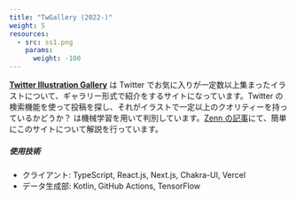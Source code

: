 ```yaml
---
title: "TwGallery (2022-)"
weight: 5
resources:
  - src: ss1.png
    params:
      weight: -100
---
```


**[Twitter Illustration Gallery](https://tw-gallery.vercel.app/)** は Twitter でお気に入りが一定数以上集まったイラストについて、ギャラリー形式で紹介をするサイトになっています。Twitter の検索機能を使って投稿を探し、それがイラストで一定以上のクオリティーを持っているかどうか？ は機械学習を用いて判別しています。[Zenn の記事](https://zenn.dev/uakihir0/articles/220628-gallery)にて、簡単にこのサイトについて解説を行っています。

##### 使用技術

- クライアント: TypeScript, React.js, Next.js, Chakra-UI, Vercel
- データ生成部: Kotlin, GitHub Actions, TensorFlow
